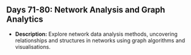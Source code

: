 ## Days 71-80: Network Analysis and Graph Analytics
- **Description:** Explore network data analysis methods, uncovering relationships and structures in networks using graph algorithms and visualisations.
